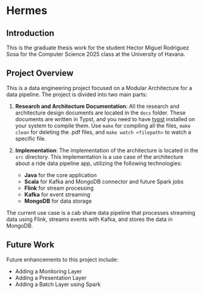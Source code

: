 # Hermes

## Introduction

This is the graduate thesis work for the student Hector Miguel Rodriguez Sosa for the Computer Science 2025 class at the
University of Havana.

## Project Overview

This is a data engineering project focused on a Modular Architecture for a data pipeline. The project is divided into
two main parts:

1. **Research and Architecture Documentation**: All the research and architecture design documents are located in
   the `docs` folder. These documents are written in Typst, and you need to have [typst](https://typst.app/) installed
   on your system to compile them. Use `make` for compiling all the files, `make clean` for deleting the .pdf files,
   and `make watch <filepath>` to watch a specific file.

2. **Implementation**: The implementation of the architecture is located in the `src` directory. This implementation is
   a use case of the architecture about a ride data pipeline app, utilizing the following technologies:
    - **Java** for the core application
    - **Scala** for Kafka and MongoDB connector and future Spark jobs
    - **Flink** for stream processing
    - **Kafka** for event streaming
    - **MongoDB** for data storage

The current use case is a cab share data pipeline that processes streaming data using Flink, streams events with Kafka,
and stores the data in MongoDB.

## Future Work

Future enhancements to this project include:

- Adding a Monitoring Layer
- Adding a Presentation Layer
- Adding a Batch Layer using Spark